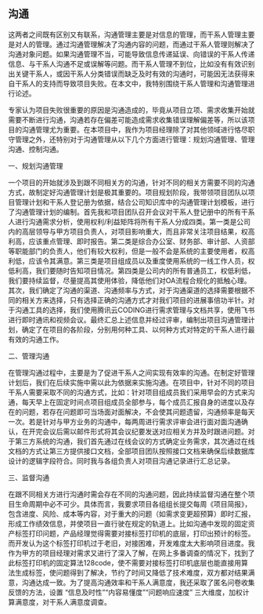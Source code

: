 ## 沟通

这两者之间既有区别又有联系，沟通管理主要是对信息的管理，而干系人管理主要是对人的管理。通过沟通管理解决了沟通内容的问题，而通过干系人管理则解决了沟通对象问题。如果沟通管理不当，可能导致信息传递延误、向错误的干系人传递信息、与干系人沟通不足或误解等问题。而干系人管理不到位，比如没有有效识别出关键干系人，或因干系人分类错误而缺乏及时有效的沟通时，可能因无法获得来自干系人的支持而导致项目失败。在本文中，我特别围绕干系人管理和沟通管理进行论述。

专家认为项目失败很重要的原因是沟通造成的，毕竟从项目立项、需求收集开始就需要不断进行沟通，沟通若存在偏差可能造成需求收集错误理解偏差等，所以该项目的沟通管理尤为重要。在本项目中，我作为项目经理除了对其他领域进行恪尽职守管理之外，还特别对于沟通管理从以下几个方面进行管理：规划沟通管理、管理沟通、控制沟通。

一、规划沟通管理

一个项目的开始就涉及到跟不同相关方的沟通，针对不同的相关方需要不同的沟通方式，故制定好沟通管理计划是极其重要的。项目规划阶段，我带领项目团队以项目管理计划和干系人登记册为依据，结合公司知识库中的沟通管理计划模板，进行了沟通管理计划的编制。首先我和项目团队召开会议对干系人登记册中的所有干系人进行沟通需求分析，使用权利/利益矩阵将所有干系人分成四类。第一类是公司内的高层领导与甲方项目负责人，对项目影响重大，而且非常关注项目结果，权高利高，应该重点管理、即时报告。第二类是综合办公室、财务部、审计部、人资部等职能部门的负责人，他们有较大权利，但是一般不会是系统的主要使用者，权高利低，应该令其满意。第三类是项目组成员以及重度使用系统的一线工作人员，权低利高，我们要随时告知项目情况。第四类是公司内的所有普通员工，权低利低，我们要持续监督，尽量提高其使用体验，降低他们对OA流程合规化的抵触心理。其次，我们确定了沟通的渠道、沟通频率与方式，对于沟通渠道的选择需要根据不同的相关方来选择，只有选择正确的沟通方式才对我们项目的进展事倍功半针。对于沟通工具的选择，我们使用腾讯云CODING进行需求管理与文档共享，使用飞书进行即时通讯和视频会议。最终汇总上述信息并经过评审，编制出项目沟通管理计划，确定了在项目的各阶段，分别用何种工具、以何种方式对特定的干系人进行最有效的沟通工作。

二、管理沟通

在管理沟通过程中，主要是为了促进干系人之间实现有效率的沟通。在制定好管理计划后，我们在后续实施中需以此为依据来实施沟通。在项目中，针对不同的项目干系人需要采取不同的沟通方式，比如：针对项目组成员我们采用早会的方式来沟通，每天早上在固定时间点项目组成员全部参与，每个成员汇报自身的进度以及存在的问题，若存在问题即可当场面对面解决，不会使其问题遗留，沟通频率是每天一次。若是针对与甲方业务的沟通中，每两周进行需求评审会进行面对面沟通确认，在开完会议后需以邮件形式将其会议纪要发送对应相关方并及时跟进问题。对于第三方系统的沟通，我们首先通过在线会议的方式确定业务需求，其次通过在线文档的方式让第三方提供接口文档，全部项目团队按照接口文档来确保后续数据库设计的逻辑字段符合。同时我与各组负责人对项目沟通记录进行汇总记录。

三、监督沟通

在跟不同相关方进行沟通时需会存在不同的沟通问题，因此持续监督沟通在整个项目生命周期中必不可少。具体而言，我要求项目各组组长提交每周《项目简报》，包含进度、风险、成本等内容，对于重大的问题（如需求变更超预算）即时汇报，形成工作绩效信息，并使项目一直行驶在规定的轨道上。比如沟通中发现的固定资产标签打印问题，产品经理觉得需要对接标签打印机的底层，打印出预计的标签。而开发认为这个标签打印机过于老旧，对接困难，开发难度太大影响项目进度。我作为甲方的项目经理对需求又进行了深入了解，在网上多番调查的情况下，找到了此标签打印机的固定算法128code，使不需要对接标签打印机底层也能直接用算法生成标签，使问题得到了解决，节约了时间又降低了技术难度，双方都对结果满意，沟通达成一致。为了提高沟通效率和干系人满意度，我还采取了匿名问卷收集反馈的方法，设置 “信息及时性”“内容易懂度”“问题响应速度” 三大维度，加权计算满意度，对干系人满意度调查。